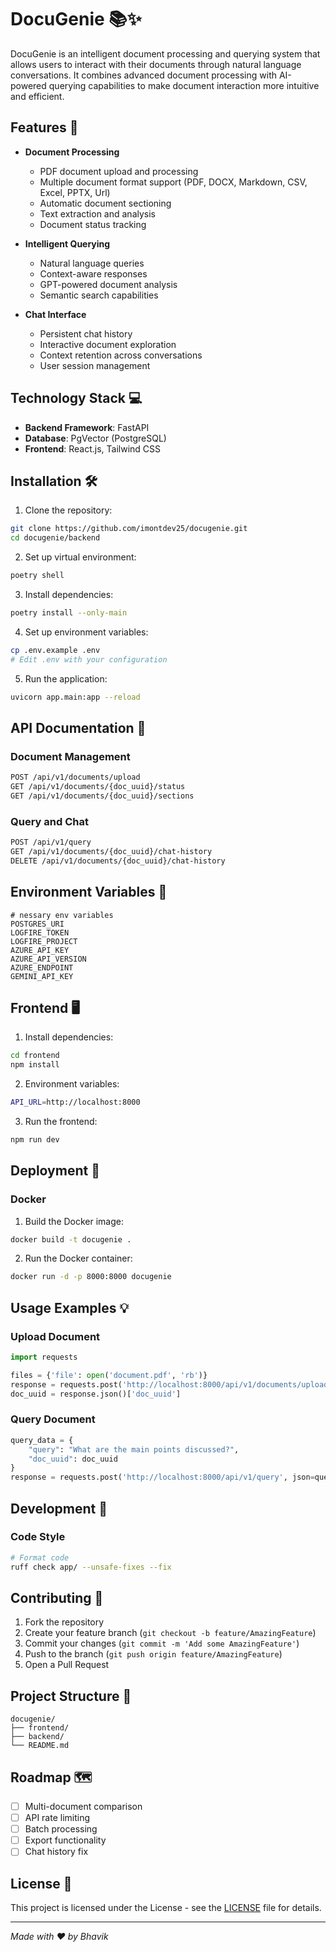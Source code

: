 # DocuGenie 📚✨

DocuGenie is an intelligent document processing and querying system that allows users to interact with their documents through natural language conversations. It combines advanced document processing with AI-powered querying capabilities to make document interaction more intuitive and efficient.

## Features 🚀

- **Document Processing**
  - PDF document upload and processing
  - Multiple document format support 
  (PDF, DOCX, Markdown, CSV, Excel, PPTX, Url)
  - Automatic document sectioning
  - Text extraction and analysis
  - Document status tracking

- **Intelligent Querying**
  - Natural language queries
  - Context-aware responses
  - GPT-powered document analysis
  - Semantic search capabilities

- **Chat Interface**
  - Persistent chat history
  - Interactive document exploration
  - Context retention across conversations
  - User session management

## Technology Stack 💻

- **Backend Framework**: FastAPI
- **Database**: PgVector (PostgreSQL)
- **Frontend**: React.js, Tailwind CSS

## Installation 🛠️

1. Clone the repository:
```bash
git clone https://github.com/imontdev25/docugenie.git
cd docugenie/backend
```

2. Set up virtual environment:
```bash
poetry shell
```

3. Install dependencies:
```bash
poetry install --only-main
```

4. Set up environment variables:
```bash
cp .env.example .env
# Edit .env with your configuration
```

5. Run the application:
```bash
uvicorn app.main:app --reload
```

## API Documentation 📖

### Document Management

```bash
POST /api/v1/documents/upload
GET /api/v1/documents/{doc_uuid}/status
GET /api/v1/documents/{doc_uuid}/sections
```

### Query and Chat

```bash
POST /api/v1/query
GET /api/v1/documents/{doc_uuid}/chat-history
DELETE /api/v1/documents/{doc_uuid}/chat-history
```

## Environment Variables 🔑

```env
# nessary env variables
POSTGRES_URI
LOGFIRE_TOKEN
LOGFIRE_PROJECT
AZURE_API_KEY
AZURE_API_VERSION
AZURE_ENDPOINT
GEMINI_API_KEY
```

## Frontend 🖥️

1. Install dependencies:
```bash
cd frontend
npm install
```

2. Environment variables:
```bash
API_URL=http://localhost:8000
```

3. Run the frontend:
```bash
npm run dev
```

## Deployment 🚀

### Docker

1. Build the Docker image:
```bash
docker build -t docugenie .
```

2. Run the Docker container:
```bash
docker run -d -p 8000:8000 docugenie
```


## Usage Examples 💡

### Upload Document
```python
import requests

files = {'file': open('document.pdf', 'rb')}
response = requests.post('http://localhost:8000/api/v1/documents/upload', files=files)
doc_uuid = response.json()['doc_uuid']
```

### Query Document
```python
query_data = {
    "query": "What are the main points discussed?",
    "doc_uuid": doc_uuid
}
response = requests.post('http://localhost:8000/api/v1/query', json=query_data)
```

## Development 🔧


### Code Style
```bash
# Format code
ruff check app/ --unsafe-fixes --fix

```

## Contributing 🤝

1. Fork the repository
2. Create your feature branch (`git checkout -b feature/AmazingFeature`)
3. Commit your changes (`git commit -m 'Add some AmazingFeature'`)
4. Push to the branch (`git push origin feature/AmazingFeature`)
5. Open a Pull Request

## Project Structure 📁

```
docugenie/
├── frontend/
├── backend/
└── README.md
```


## Roadmap 🗺️

- [ ] Multi-document comparison
- [ ] API rate limiting
- [ ] Batch processing
- [ ] Export functionality
- [ ] Chat history fix

## License 📄

This project is licensed under the License - see the [LICENSE](LICENSE) file for details.

---


_Made with ❤️ by Bhavik_
